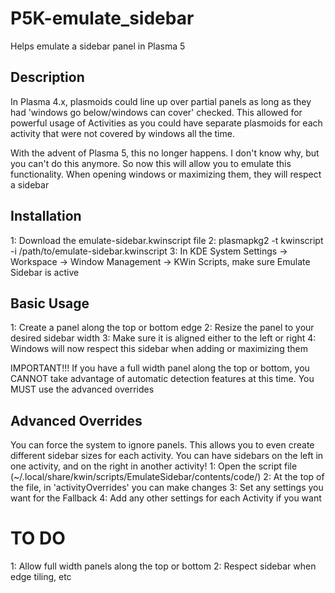 # P5K-emulate_sidebar
Helps emulate a sidebar panel in Plasma 5

## Description
In Plasma 4.x, plasmoids could line up over partial panels as long as they had 'windows go below/windows can cover' checked. This allowed for powerful usage of Activities as you could have separate plasmoids for each activity that were not covered by windows all the time.

With the advent of Plasma 5, this no longer happens. I don't know why, but you can't do this anymore. So now this will allow you to emulate this functionality. When opening windows or maximizing them, they will respect a sidebar

## Installation
1: Download the emulate-sidebar.kwinscript file
2: plasmapkg2 -t kwinscript -i /path/to/emulate-sidebar.kwinscript
3: In KDE System Settings -> Workspace -> Window Management -> KWin Scripts, make sure Emulate Sidebar is active

## Basic Usage
1: Create a panel along the top or bottom edge
2: Resize the panel to your desired sidebar width
3: Make sure it is aligned either to the left or right
4: Windows will now respect this sidebar when adding or maximizing them

IMPORTANT!!! If you have a full width panel along the top or bottom, you CANNOT take advantage of automatic detection features at this time. You MUST use the advanced overrides

## Advanced Overrides
You can force the system to ignore panels. This allows you to even create different sidebar sizes for each activity. You can have sidebars on the left in one activity, and on the right in another activity!
1: Open the script file
   (~/.local/share/kwin/scripts/EmulateSidebar/contents/code/)
2: At the top of the file, in 'activityOverrides' you can make changes
3: Set any settings you want for the Fallback
4: Add any other settings for each Activity if you want

# TO DO
1: Allow full width panels along the top or bottom
2: Respect sidebar when edge tiling, etc

